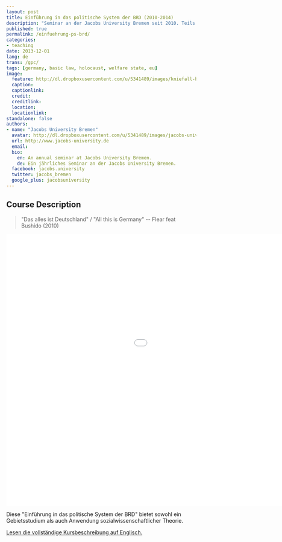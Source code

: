 ```yaml
---
layout: post
title: Einführung in das politische System der BRD (2010-2014)
description: "Seminar an der Jacobs University Bremen seit 2010. Teils Gebietsstudien, teils sozialwissenschaftliches Theorie"
published: true
permalink: /einfuehrung-ps-brd/
categories:
- teaching
date: 2013-12-01
lang: de
trans: /gpc/
tags: [germany, basic law, holocaust, welfare state, eu]
image:
  feature: http://dl.dropboxusercontent.com/u/5341489/images/kniefall-brandt_crop.jpg
  caption:
  captionlink:
  credit:
  creditlink:
  location:
  locationlink:
standalone: false
authors:
- name: "Jacobs University Bremen"
  avatar: http://dl.dropboxusercontent.com/u/5341489/images/jacobs-university_round.jpg
  url: http://www.jacobs-university.de
  email:
  bio:
    en: An annual seminar at Jacobs University Bremen.
    de: Ein jährliches Seminar an der Jacobs University Bremen.
  facebook: jacobs.university
  twitter: jacobs_bremen
  google_plus: jacobsuniversity
---
```



## Course Description

> "Das alles ist Deutschland" / "All this is Germany"
> -- Flear feat Bushido (2010)

<iframe width="1280" height="720" src="//www.youtube.com/embed/gqsMyN9-G68" frameborder="0" allowfullscreen></iframe>


Diese "Einführung in das politische System der BRD" bietet sowohl ein Gebietsstudium als auch Anwendung sozialwissenschaftlicher Theorie.

<!--more-->

<div markdown="0">
<a href="/gpc/" class="btn">Lesen die vollständige Kursbeschreibung auf Englisch.</a>
</div>